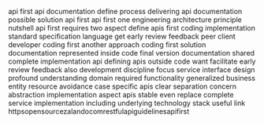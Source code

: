 api first api documentation define process delivering api documentation possible solution api first api first one engineering architecture principle nutshell api first requires two aspect define apis first coding implementation standard specification language get early review feedback peer client developer coding first another approach coding first solution documentation represented inside code final version documentation shared complete implementation api defining apis outside code want facilitate early review feedback also development discipline focus service interface design profound understanding domain required functionality generalized business entity resource avoidance case specific apis clear separation concern abstraction implementation aspect apis stable even replace complete service implementation including underlying technology stack useful link httpsopensourcezalandocomrestfulapiguidelinesapifirst